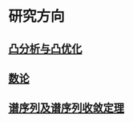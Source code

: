 # 研究方向

## [凸分析与凸优化](/research-projects/convex-optimization)

## [数论](/research-projects/number-theory)

## [谱序列及谱序列收敛定理](/research-projects/spectral-sequence)
